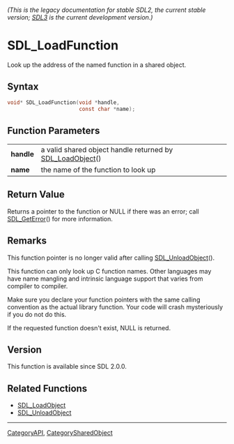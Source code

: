 ###### (This is the legacy documentation for stable SDL2, the current stable version; [SDL3](https://wiki.libsdl.org/SDL3/) is the current development version.)
# SDL_LoadFunction

Look up the address of the named function in a shared object.

## Syntax

```c
void* SDL_LoadFunction(void *handle,
                       const char *name);

```

## Function Parameters

|                |                                                                             |
| -------------- | --------------------------------------------------------------------------- |
| **handle**     | a valid shared object handle returned by [SDL_LoadObject](SDL_LoadObject)() |
| **name**       | the name of the function to look up                                         |

## Return Value

Returns a pointer to the function or NULL if there was an error; call
[SDL_GetError](SDL_GetError)() for more information.

## Remarks

This function pointer is no longer valid after calling
[SDL_UnloadObject](SDL_UnloadObject)().

This function can only look up C function names. Other languages may have
name mangling and intrinsic language support that varies from compiler to
compiler.

Make sure you declare your function pointers with the same calling
convention as the actual library function. Your code will crash
mysteriously if you do not do this.

If the requested function doesn't exist, NULL is returned.

## Version

This function is available since SDL 2.0.0.

## Related Functions

* [SDL_LoadObject](SDL_LoadObject)
* [SDL_UnloadObject](SDL_UnloadObject)

----
[CategoryAPI](CategoryAPI), [CategorySharedObject](CategorySharedObject)


